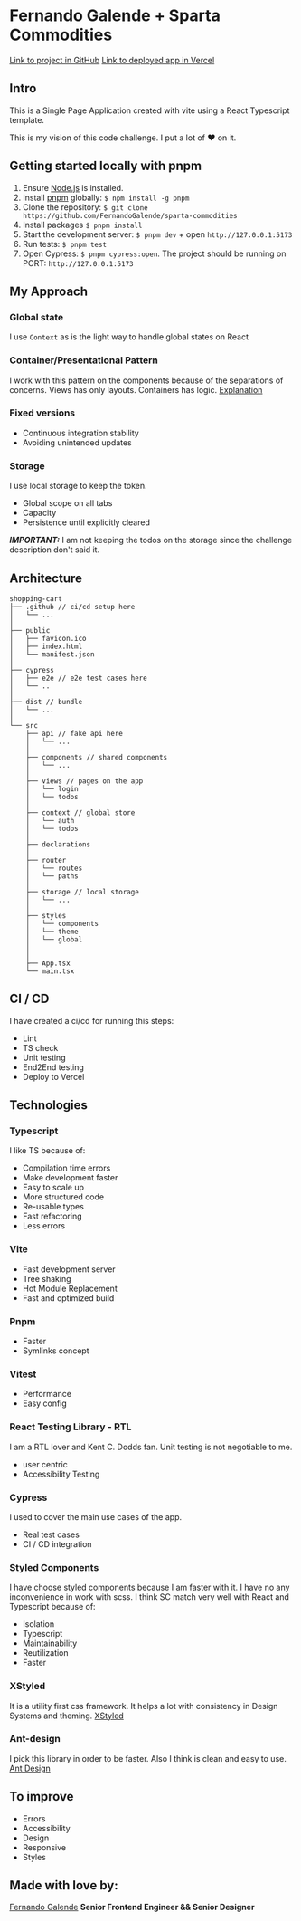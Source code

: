 # Fernando Galende + Sparta Commodities

[Link to project in GitHub](https://github.com/FernandoGalende/sparta-commodities)
[Link to deployed app in Vercel](https://sparta-commodities.vercel.app)

## Intro

This is a Single Page Application created with vite using a React Typescript template.

This is my vision of this code challenge. I put a lot of ❤️ on it.

## Getting started locally with pnpm

1. Ensure [Node.js](https://nodejs.org/) is installed.
1. Install [pnpm](https://pnpm.io/installation) globally: `$ npm install -g pnpm`
1. Clone the repository: `$ git clone https://github.com/FernandoGalende/sparta-commodities`
1. Install packages `$ pnpm install`
1. Start the development server: `$ pnpm dev` + open `http://127.0.0.1:5173`
1. Run tests: `$ pnpm test`
1. Open Cypress: `$ pnpm cypress:open`. The project should be running on PORT: `http://127.0.0.1:5173`

## My Approach

### Global state

I use `Context` as is the light way to handle global states on React

### Container/Presentational Pattern

I work with this pattern on the components because of the separations of concerns. Views has only layouts. Containers has logic.
[Explanation](https://www.patterns.dev/react/presentational-container-pattern/)

### Fixed versions

- Continuous integration stability
- Avoiding unintended updates

### Storage

I use local storage to keep the token.

- Global scope on all tabs
- Capacity
- Persistence until explicitly cleared

**_IMPORTANT:_** I am not keeping the todos on the storage since the challenge description don't said it.

## Architecture

```
shopping-cart
├── .github // ci/cd setup here
│   └── ...
│
├── public
│   ├── favicon.ico
│   ├── index.html
│   └── manifest.json
│
├── cypress
│   ├── e2e // e2e test cases here
│   └── ..
│
├── dist // bundle
│   └── ...
│
└── src
    ├── api // fake api here
    │   └── ...
    │
    ├── components // shared components
    │   └── ...
    │
    ├── views // pages on the app
    │   └── login
    │   └── todos
    │
    ├── context // global store
    │   └── auth
    │   └── todos
    │
    ├── declarations
    │
    ├── router
    │   └── routes
    │   └── paths
    │
    ├── storage // local storage
    │   └── ...
    │
    ├── styles
    │   └── components
    │   └── theme
    │   └── global
    │
    │
    ├── App.tsx
    └── main.tsx
```

## CI / CD

I have created a ci/cd for running this steps:

- Lint
- TS check
- Unit testing
- End2End testing
- Deploy to Vercel

## Technologies

### Typescript

I like TS because of:

- Compilation time errors
- Make development faster
- Easy to scale up
- More structured code
- Re-usable types
- Fast refactoring
- Less errors

### Vite

- Fast development server
- Tree shaking
- Hot Module Replacement
- Fast and optimized build

### Pnpm

- Faster
- Symlinks concept

### Vitest

- Performance
- Easy config

### React Testing Library - RTL

I am a RTL lover and Kent C. Dodds fan.
Unit testing is not negotiable to me.

- user centric
- Accessibility Testing

### Cypress

I used to cover the main use cases of the app.

- Real test cases
- CI / CD integration

### Styled Components

I have choose styled components because I am faster with it. I have no any inconvenience in work with scss. I think SC match very well with React and Typescript because of:

- Isolation
- Typescript
- Maintainability
- Reutilization
- Faster

### XStyled

It is a utility first css framework. It helps a lot with consistency in Design Systems and theming. [XStyled](https://xstyled.dev/)

### Ant-design

I pick this library in order to be faster. Also I think is clean and easy to use. [Ant Design](https://ant.design/)

## To improve

- Errors
- Accessibility
- Design
- Responsive
- Styles

## Made with love by:

[Fernando Galende](https://www.linkedin.com/in/fernandogalende/)
**Senior Frontend Engineer && Senior Designer**
